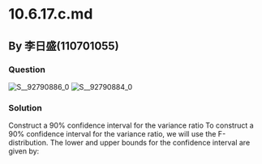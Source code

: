 # 10.6.17.c.md

## By 李日盛(110701055)

### Question
![S__92790886_0](https://github.com/HWTeng-Course/202402-Statistics/assets/162116209/5fa5d1f1-1202-41bb-930f-8f85b6307706)
![S__92790884_0](https://github.com/HWTeng-Course/202402-Statistics/assets/162116209/eba7c9d4-1348-4db0-bdf8-1c61ea3775f1)


### Solution
Construct a 90% confidence interval for the variance ratio
To construct a 90% confidence interval for the variance ratio, we will use the F-distribution. The lower and upper bounds for the confidence interval are given by:

